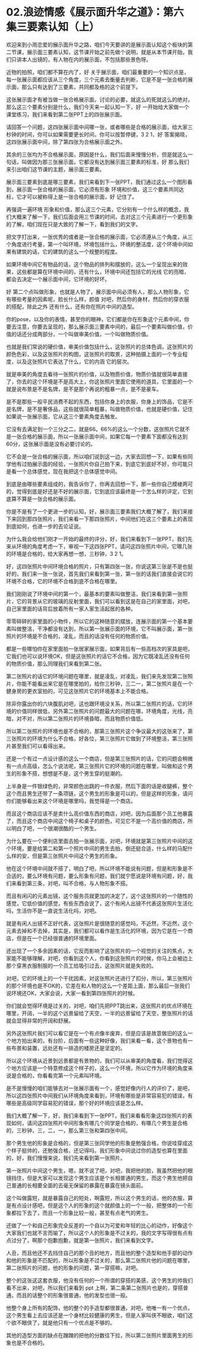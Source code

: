 # 02.浪迹情感《展示面升华之道》：第六集三要素认知（上）

欢迎来到小雨恋爱的展示面升华之路，咱们今天要讲的是展示面认知这个板块的第二节课，展示面三要素认知，这节课开始之前先做个说明，就是从本节课开始，我们只讲本人出镜的，有人物在内的展示面，不包括那些景色呀。

近物的拍照，咱们都不算在内了，好 关于展示面，咱们最重要的一个知识点是，每一张展示面都应该从三个角度，三个元素去衡量去判断，它是不是一张合格的展示面，那么只有达到了三要素，共同都及格的这个前提下。

这张展示面才有被当做一张合格展示面，讨论的必要，就这么的死就这么的绝对，那么这三个要素分别是什么，我们今天来一起认知一下，好 一开始给大家做一个课堂练习，我们来看到第二张PPT上的四张展示面。

请回答一个问题，这四张展示面中间哪一张，或者哪些是合格的展示面，给大家三秒钟的时间，你可以如果需要更长时间，你可以按暂停键，3 2 1，好 答案揭晓，这四张展示面中间，除了第四张为合格展示面之外。

其余的三张均为不合格展示面，原因是什么，我们后面来慢慢分析，但是就这么一句话，叫做因为那三张展示面，它都没有达到展示面三要素的标准，好 那么我们来引出咱们这节课的主题，展示面三要素。

展示面三要素到底是哪三要素，我们来看到下一张PPT，我们通过这么一个图形看到，展示面一张合格的展示面，它必须有形象 环境和价值，这三个要素共同达标，它才可以被称得上是一张合格的展示面，好 记住了。

再强调一遍环境 形象和价值，那么这三个元素，它分别有一个什么样的概念，我们大概来了解一下，我们后面会用三节课的时间，去对这三个元素进行一个更形象的了解，咱们现在只是大致的了解一下，看到我们的文字。

把文字打出来，一张优秀的或者是一张合格的展示面，它必须遵从三个角度，从三个角度进行考量，第一个叫环境，环境包括什么，环境的整洁度，这个环境中间如果有建筑的话，它的建筑的这么一个规整的程度。

如果环境中间它有物品的话，这个物品的排列和摆放的，这么一个呈现出来的效果，这些都是算在环境中间的，还有什么，环境中间还包括它的光线 它的亮暗，都会去决定一个展示面中间，它环境的好坏。

好 第二个点叫做形象，也就是人物了，展示面中间必须有人，那么人物形象，它有哪些考量的因素呢，脸长什么样，颜值 对吧，然后你的身材，然后你的穿衣服的搭配，除此之外 还有什么，还有你在照片中间的造型。

你的pose，以及你的表情，甚至你的眼神，它们都是你在形象这个元素中间，你要去注意，你要去呈现的，那么展示面三要素中间的，最后一个要素叫做价值，价值的话还分成两部分，一个叫做审美价值，一个叫做物质价值。

也就是我们常说的硬价值，审美价值包括什么，这张照片的总体色调，这张照片的颜色色彩，以及这张照片的构图，这张照片的取景，这种拍摄上面的一个专业程度，以及这张照片它表达了什么，它的内涵 它的层次。

就是审美的角度去看待一张照片的价值，以及物质价值，物质价值就很简单直接了，你去的这个环境是不是高大上，你这张照片里面它使用的道具，它里面的一个就是说布景是不是名牌，是不是那个再说的粗暴一点，是不是豪车。

是不是那些一般平民消费不起的东西，包括你身上的衣服，你身上的饰品，它是不是名牌，是不是奢侈品，这些就很简单粗暴，叫做物质价值，也就是硬价值，记住如果说一张展示面，它从这三个要素角度去触发。

它没有去满足到一个三分之二，就是66。66%的这么一个分数，这张照片它就不是一张合格的展示面，所以一张展示面中间，如果它每一个要素下面都没有达到60分，这张展示面是没有必要讨论的。

它不会是一张合格的展示面，所以咱们说到这一边，大家去回想一下，如果有些同学他有过拍展示面的经验，一张照片你自己拍下来，到底它到底好不好，你可能只是看一个总体感觉，现在我把这个总体感觉中间。

到底是由哪些要素组成的，我告诉你了，你再去回想一下，那一些你自己模棱两可的，觉得到底是好还是不好的展示面，它到底应该最终是一个怎么样的评定，它到底算不算是一张合格的展示面。

你是不是有了一个更进一步的认知，好，展示面三要素我们大概了解了，我们来接下来回到那四张照片，我们来看一下那四张照片，中间他们在这三个要素上的表现到底如何，也进一步的去论证说。

为什么我会给他们刚才一开始的最终的评分，好，我们来看到下一张PPT，我们先来从环境的角度考虑一下，审视一下这四张PPT，请问这四张照片中间，它哪几张的环境是合格的，给大家再想一想，三秒钟，3 2 1。

好，这四张照片中间环境合格的照片，只有第四张一张，你说这第三张是不是也挺好的，我们来一张一张说，首先我们来看到第一张，第一张的话我们直接会说它的环境不合格，它的环境不合格到底不合格在哪里。

我们刚刚说了环境中间的第一个，最基本的要素叫做整洁，我们来看到第一张照片，它的背景从它的玻璃的反射里面，我们可以看到这是在自己的家里面，对吧，自己家里面的话背后放着所有一家人家生活起居的各种。

零零碎碎的家里面的小物件，所以它的这种随意的摆放，连展示面的第一个基本要素叫做整洁，干净都没有达到，所以第一张展示面的环境，它不叫展示面，第一张照片的环境是不合格的，凌乱，而且的话没有任何的物质价值。

都是一些哪怕你在家里面拍一张居家展示面，如果背后有一些高档次的家具是吧，它我们也可以说环境OK，但是这张照片的话它不合格，因为它既凌乱还没有任何的物质价值，那么同理我们来看到第二张。

第二张照片的话它的环境问题在哪里，就是凌乱，对凌乱，我们来先发现第二张照片，你能不能看出来它是在哪里拍的，给你三秒钟，三二一，第二张照片是在一个健身房的更衣室拍的，可见这张照片它的环境基本上不能合格。

除非你露出你的六块腹肌对吧，这也跟环境没关系，所以第二张照片的话，它的环境的价值同样很低，另外第二张照片的问题最大的问题在哪，环境角度，光线，亮暗，对不对，所以第二张照片的环境昏暗，而且物质价值低。

所以第二张照片的环境也是不合格的，那第三张照片这个争议最大的这张来了，第三张照片的环境为什么不合格，好各位，第三张照片它做到了环境整洁，第三张照片甚至我们可以看得出来。

还是一个有过一点设计感的这么一个商店，但是第三张照片的话，它的问题会稍微有一点点高级，怎么个说法呢，第三张照片它的环境的问题在哪里，叫做和这个男生的形象不搭，想想是不是，这个男生穿的挺潮的。

上半身是一件银绿色的，非常颜色出跳的一件衣服，然后下面的话是收腿裤，整个这个而且男生还带了一条项链，这个男生的形象是可以的，但是这样的形象，请问你们能够看出来这个环境是哪里吗，我觉得是一个商店。

而且这个商店应该不是卖什么高价值东西的商店，对吧，因为后面那个员工他暴露了，而且这个商店中间这个椅子和桌子的颜色，可见它不是一个高价值的商店，所以明白了吧，一个很潮很酷的一个男生。

为什么要在一个便利店里面去拍一张展示面，对吧，环境就是第三张照片中间的这个环境，要是给第二和第一个照片中间的男生去拍，倒还挺合适，什么样的马配什么样的安，但是第三张照片中间这个男生的形象。

他在这个环境中间就不搭了，明白了吧，所以环境不能说有问题，但是和形象是不合适的，要么环境有问题，要么形象有问题，我们就宁愿说是环境有问题，好，我们来看到第三条，对吧，叫不合格，与人物形象不搭。

而且有闲闪的元素出镜，这个服务员就更加的决定了，这个这张照片的一个随性的感觉，它低价值的感觉，有些东西会说了，这个有闲人出镜不代表这张照片生活化吗，生活你不是一直说生活化吗，对吧。

就是有闲人出镜不正好代表，这张照片是很随意的感觉吗，不近然，不近然，这个元素去掉和不去掉，其实是，我们都可以看作是生活化的环境，因为它是在一个商店，但是在一个已经很普通的环境里面。

还出现了一个多余因素的话，它反而影响了这张照片的一个视觉的关注的焦点，大家能不能够理解，对吧，你看到这个人，你看到这张照片的时候，你马上会被边上那个穿黑衣服制服的一个员工给吸引过去，这张照片就是失败的。

对吧，它的环境上的一个干扰因素，对这张照片还进行了扣分，所以，第三张照片的那个环境也是不OK的，它差在和人物的这么一个差距上面，那么最后一张我们说环境还OK，大家会说，大家一看到第四张照片的时候。

你们就会觉得环境是过关的，对吧，咱们先把PPT跳出来，这张照片的优点环境在哪里，开阔，一半的这个远景留给了天空，一半的远景留给了天空，整张照片的话就会显得非常的开阔和舒展。

另外这张照片我们可以看它是在一个有点像半废弃，但是应该是故意做旧的这么一个地方拍出来的，有台阶，后面有一些这种好像，我们来看一看，这个景物也有一些布景和装置，远处还有一排造的楼房还是坚定的。

所以这个环境从近景到远景都是有景物的，我们可以从审美的角度看，我们觉得这个地方应该是一个特意修成这个样子的，这么一个环境，所以它作为环境的角度来说是合格的，你看看完第一个元素叫环境。

是不是慢慢的咱们能够去对一张展示面有一个，感觉好像内行人的评价了，是吧，所以这四张照片中间我们从环境角度来看到，环境有哪些是非常容易犯的错误，有哪些是高级同学容易犯的错误，那个好的环境应该是怎么样。

我们大概了解一下，好，我们来看到下一张PPT，我们来看看形象这四张照片的表现如何，请问这四张照片中间形象有哪几个同学是合格的，有哪几个男生是合格的，三秒钟，三，二，一，那么第三张和第四张中间。

那个男生他的形象是合格的，但是第三张同学他的形象是勉强合格，你说哇穿成这个样子挺帅的，还勉强合格，还记得吗，我们形象中间说过你的造型也算在里面的，好，我们慢慢来说，我们先来看到第一张照片。

第一张照片中间这个男生，嗯，就不说了吧，对吧，我把他的脸，我虽然把他的眼镜挡住，但是大家可以发现这个男生应该是个长相普通的男生，而这个男生他把自己普通的长相要全面的去毫无保留的暴露在暴露在镜头面前。

这个叫做露短，就是暴露自己的短处，啊露短，所以这个男生的话，他的衣服，算是有点设计感吧，但是这个人的形象的这个就颜值上的一个一般，把整体的一个形象都拉下去了，而且一个形象比较一般，甚至有点老气的男生。

还做了一个和自己形象完全反差的一个自以为可爱和年轻的比心的动作，好像这个大家我们也就不言而喻了，所以这个人的形象是不过关的，我的文字写得很有点有点过分了，啊那个抱歉抱歉，就是第一张照片，我们来看到文字。

人丑，而且他还不去挡住自己的那个丑的地方，而且他的整个造型和他手部的动作和他的形象是不匹配的，所以形象是不过关的，那么第二张照片他的问题在哪里，第二张照片的问题，他的形象的问题，第一穿搭嘛，对吧。

整个的这张这这套衣服，他没有任何的一个所谓的穿搭的美感，这个男生的帅我们看不出来，对吧，所以我们来看到 ppt 上啊，第二条第二张照片也是的，穿搭普通，而且的话整个的形象很普通，他的发型也很一般。

他整个身上所有的配饰，他的整个的手造型都很普通，对吧，他唯一有一个优点，这个男生看上去应该还是一个身材比较健康的男生，但是人家叫侠不眼欲，咱们这个欲不眼侠了，就是他只有一个优点是不够的。

其他的造型方面的缺点在蹭蹭的把他的分数往下拉，所以第二张照片里面男生的形象也是不合格的。